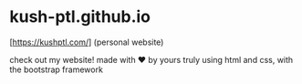 # kush-ptl.github.io

[https://kushptl.com/] (personal website)

check out my website! made with ❤ by yours truly using html and css, with the bootstrap framework
